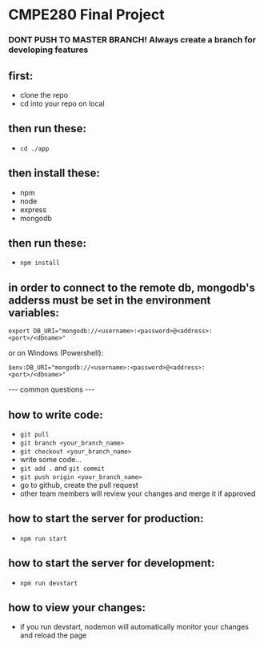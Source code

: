 # CMPE280 Final Project

### DONT PUSH TO MASTER BRANCH! Always create a branch for developing features

## first:
* clone the repo
* cd into your repo on local


## then run these:
* `cd ./app`

## then install these:
* npm
* node
* express
* mongodb

## then run these:
* `npm install`

## in order to connect to the remote db, mongodb's adderss must be set in the environment variables:
```
export DB_URI="mongodb://<username>:<password>@<address>:<port>/<dbname>"
```
or on Windows (Powershell):
```
$env:DB_URI="mongodb://<username>:<password>@<address>:<port>/<dbname>"
```

--- common questions ---
## how to write code:
* `git pull`
* `git branch <your_branch_name>`
* `git checkout <your_branch_name>`
* write some code...
* `git add .` and `git commit`
* `git push origin <your_branch_name>`
* go to github, create the pull request
* other team members will review your changes and merge it if approved

## how to start the server for production:
* `npm run start`

## how to start the server for development:
* `npm run devstart`

## how to view your changes:
* if you run devstart, nodemon will automatically monitor your changes and reload the page
